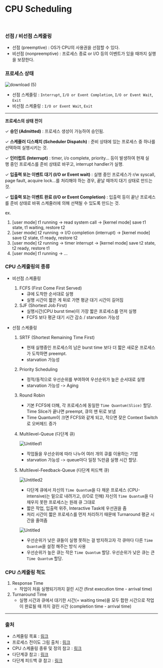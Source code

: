 # CPU Scheduling

<br>

### 선점 / 비선점 스케줄링

- 선점 (preemptive) : OS가 CPU의 사용권을 선점할 수 있다.
- 비선점 (nonpreemptive) : 프로세스 종료 or I/O 등의 이벤트가 있을 때까지 실행을 보장한다.

### 프로세스 상태

![download (5)](https://user-images.githubusercontent.com/13609011/91695344-f2dfae80-eba8-11ea-9a9b-702192316170.jpeg)
- 선점 스케줄링 : `Interrupt`, `I/O or Event Completion`, `I/O or Event Wait`, `Exit`
- 비선점 스케줄링 : `I/O or Event Wait`, `Exit`

---

**프로세스의 상태 전이**

✓ **승인 (Admitted)** : 프로세스 생성이 가능하여 승인됨.

✓ **스케줄러 디스패치 (Scheduler Dispatch)** : 준비 상태에 있는 프로세스 중 하나를 선택하여 실행시키는 것.

✓ **인터럽트 (Interrupt)** : timer, i/o complete, priority... 등이 발생하여 현재 실행 중인 프로세스를 준비 상태로 바꾸고, interrupt handler가 실행.

✓ **입출력 또는 이벤트 대기 (I/O or Event wait)** : 실행 중인 프로세스가 r/w syscall, page fault, acquire lock...를 처리해야 하는 경우, 끝날 때까지 대기 상태로 만드는 것.

✓ **입출력 또는 이벤트 완료 (I/O or Event Completion)** : 입출력 등이 끝난 프로세스를 준비 상태로 바꿔 스케줄러에 의해 선택될 수 있도록 만드는 것.

ex.

1. [user mode] t1 running -> read system call -> [kernel mode] save t1 state, t1 waiting, restore t2
2. [user mode] t2 running -> I/O completion (interrupt) -> [kernel mode] save t2 state, t1 ready, restore t2
3. [user mode] t2 running -> timer interrupt -> [kernel mode] save t2 state, t2 ready, restore t1
4. [user mode] t1 running -> ...

### CPU 스케줄링의 종류

- 비선점 스케줄링
    1. FCFS (First Come First Served)
        - 큐에 도착한 순서대로 실행
        - 실행 시간이 짧은 게 뒤로 가면 평균 대기 시간이 길어짐
    2. SJF (Shortest Job First)
        - 실행시간(CPU burst time)이 가장 짧은 프로세스를 먼저 실행
        - FCFS 보다 평균 대기 시간 감소 / starvation 가능성

- 선점 스케줄링
    1. SRTF (Shortest Remaining Time First)
        - 현재 실행중인 프로세스의 남은 burst time 보다 더 짧은 새로운 프로세스가 도착하면 preempt.
        - starvation 가능성
    2. Priority Scheduling
        - 정적/동적으로 우선순위를 부여하여 우선순위가 높은 순서대로 실행
        - starvation 가능성 -> Aging 
    3. Round Robin
        - 기본 FCFS에 더해, 각 프로세스에 동일한 `Time Quantum(Slice)` 할당. Time Slice가 끝나면 preempt, 큐의 맨 뒤로 보냄
        - Time Quantum이 크면 FCFS와 같게 되고, 작으면 잦은 Context Switch로 오버헤드 증가
    4. Multilevel-Queue (다단계 큐)
    
        ![Untitled1](https://user-images.githubusercontent.com/13609011/91695428-16a2f480-eba9-11ea-8d91-17d22bab01e5.png)
        - 작업들을 우선순위에 따라 나누어 여러 개의 큐를 이용하는 기법
        - starvation 가능성 -> queue마다 일정 %만큼 실행 시간 할당.
  
    5. Multilevel-Feedback-Queue (다단계 피드백 큐)

        ![Untitled2](https://user-images.githubusercontent.com/13609011/91695489-2cb0b500-eba9-11ea-8578-6602fee742ed.png)

        - 다단계 큐에서 자신의 `Time Quantum`을 다 채운 프로세스 (CPU-intensive)는 밑으로 내려가고, (I/O로 인해) 자신의 `Time Quantum`을 다 채우지 못한 프로세스는 원래 큐 그대로
        - 짧은 작업, 입출력 위주, Interactive Task에 우선권을 줌
        - 처리 시간이 짧은 프로세스를 먼저 처리하기 때문에 Turnaround 평균 시간을 줄여줌

        ![Untitled](https://user-images.githubusercontent.com/13609011/91695480-2a4e5b00-eba9-11ea-8dbf-390bf0a73c10.png)

        - 우선순위가 낮은 큐들이 실행 못하는 걸 방지하고자 각 큐마다 다른 `Time Quantum`을 설정 해주는 방식 사용
        - 우선순위가 높은 큐는 작은 `Time Quantum` 할당. 우선순위가 낮은 큐는 큰 `Time Quantum` 할당.

### CPU 스케줄링 척도

1. Response Time
    - 작업이 처음 실행되기까지 걸린 시간 (first execution time - arrival time)
2. Turnaround Time
    - 실행 시간과 큐에서 대기한 시간(= waiting time)을 모두 합한 시간으로 작업이 완료될 때 까지 걸린 시간 (completion time - arrival time)

---

### 출처

- 스케줄링 목표 : [링크](https://jhnyang.tistory.com/29?category=815411)
- 프로세스 전이도 그림 출처 : [링크](https://rebas.kr/852)
- CPU 스케줄링 종류 및 정의 참고 : [링크](https://m.blog.naver.com/PostView.nhn?blogId=so_fragrant&logNo=80056608452&proxyReferer=https:%2F%2Fwww.google.com%2F)
- 다단계큐 참고 : [링크](https://jhnyang.tistory.com/28)
- 다단계 피드백 큐 참고 : [링크](https://jhnyang.tistory.com/156)
